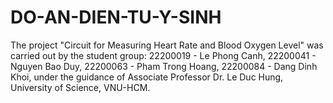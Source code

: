 # DO-AN-DIEN-TU-Y-SINH
The project "Circuit for Measuring Heart Rate and Blood Oxygen Level" was carried out by the student group: 22200019 - Le Phong Canh, 22200041 - Nguyen Bao Duy, 22200063 - Pham Trong Hoang, 22200084 - Dang Dinh Khoi, under the guidance of Associate Professor Dr. Le Duc Hung, University of Science, VNU-HCM.
